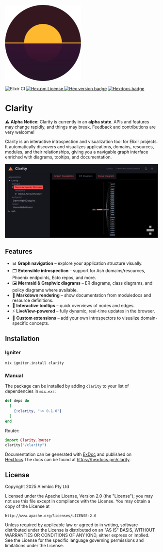 <img src="priv/static/images/logo.svg" alt="Clarity Logo" width="250px" />

![Elixir CI](https://github.com/team-alembic/clarity/workflows/CI/badge.svg)
[![Hex.pm License](https://img.shields.io/hexpm/l/clarity)
](https://opensource.org/licenses/Apache-2.0)
[![Hex version badge](https://img.shields.io/hexpm/v/clarity.svg)](https://hex.pm/packages/ash)
[![Hexdocs badge](https://img.shields.io/badge/docs-hexdocs-purple)](https://hexdocs.pm/clarity)

<!-- ex_doc_ignore_start -->
# Clarity
<!-- ex_doc_ignore_end -->

⚠️ **Alpha Notice**: Clarity is currently in an **alpha state**. APIs and features
may change rapidly, and things may break. Feedback and contributions are very
welcome!


Clarity is an interactive introspection and visualization tool for Elixir projects.  
It automatically discovers and visualizes applications, domains, resources,
modules, and their relationships, giving you a navigable graph interface
enriched with diagrams, tooltips, and documentation.

![Clarity Screenshot](docs/assets/screenshot.png)

## Features

- 📊 **Graph navigation** – explore your application structure visually.
- 🗂 **Extensible introspection** – support for Ash domains/resources, Phoenix
  endpoints, Ecto repos, and more.
- 🖼 **Mermaid & Graphviz diagrams** – ER diagrams, class diagrams, and policy
  diagrams where available.
- 📝 **Markdown rendering** – show documentation from moduledocs and resource
  definitions.
- 🔎 **Interactive tooltips** – quick overviews of nodes and edges.
- ⚡ **LiveView-powered** – fully dynamic, real-time updates in the browser.
- 🔌 **Custom extensions** – add your own introspectors to visualize
  domain-specific concepts.

## Installation

### Igniter

```bash
mix igniter.install clarity
```

### Manual

The package can be installed by adding `clarity` to your list of dependencies
in `mix.exs`:

```elixir
def deps do
  [
    {:clarity, "~> 0.1.0"}
  ]
end
```

Router:
```elixir
import Clarity.Router
clarity("/clarity")
```

<!-- ex_doc_ignore_start -->
Documentation can be generated with [ExDoc](https://github.com/elixir-lang/ex_doc)
and published on [HexDocs](https://hexdocs.pm).The docs can be found at
<https://hexdocs.pm/clarity>.
<!-- ex_doc_ignore_end -->

## License

Copyright 2025 Alembic Pty Ltd

Licensed under the Apache License, Version 2.0 (the "License");
you may not use this file except in compliance with the License.
You may obtain a copy of the License at

    http://www.apache.org/licenses/LICENSE-2.0

Unless required by applicable law or agreed to in writing, software
distributed under the License is distributed on an "AS IS" BASIS,
WITHOUT WARRANTIES OR CONDITIONS OF ANY KIND, either express or implied.
See the License for the specific language governing permissions and
limitations under the License.
